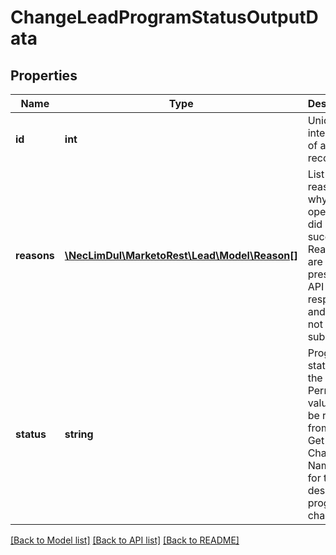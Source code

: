 # ChangeLeadProgramStatusOutputData

## Properties

Name | Type | Description | Notes
------------ | ------------- | ------------- | -------------
**id** | **int** | Unique integer id of a lead record | 
**reasons** | [**\NecLimDul\MarketoRest\Lead\Model\Reason[]**](Reason.md) | List of reasons why an operation did not succeed.  Reasons are only present in API responses and should not be submitted | [optional] 
**status** | **string** | Program status of the record.  Permissible values can be retrieve from the Get Channel by Name API for the designated program&#39;s channel | 

[[Back to Model list]](../README.md#documentation-for-models) [[Back to API list]](../README.md#documentation-for-api-endpoints) [[Back to README]](../README.md)

